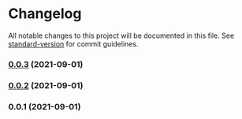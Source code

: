 # Changelog

All notable changes to this project will be documented in this file. See [standard-version](https://github.com/conventional-changelog/standard-version) for commit guidelines.

### [0.0.3](https://github.com/CollageCom/eslint-config-foreground/compare/v0.0.2...v0.0.3) (2021-09-01)

### [0.0.2](https://github.com/CollageCom/eslint-config-foreground/compare/v0.0.1...v0.0.2) (2021-09-01)

### 0.0.1 (2021-09-01)
